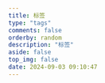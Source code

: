 ```yaml
---
title: 标签
type: "tags"
comments: false
orderby: random
description: "标签"
aside: false
top_img: false
date: 2024-09-03 09:10:47
---
```

